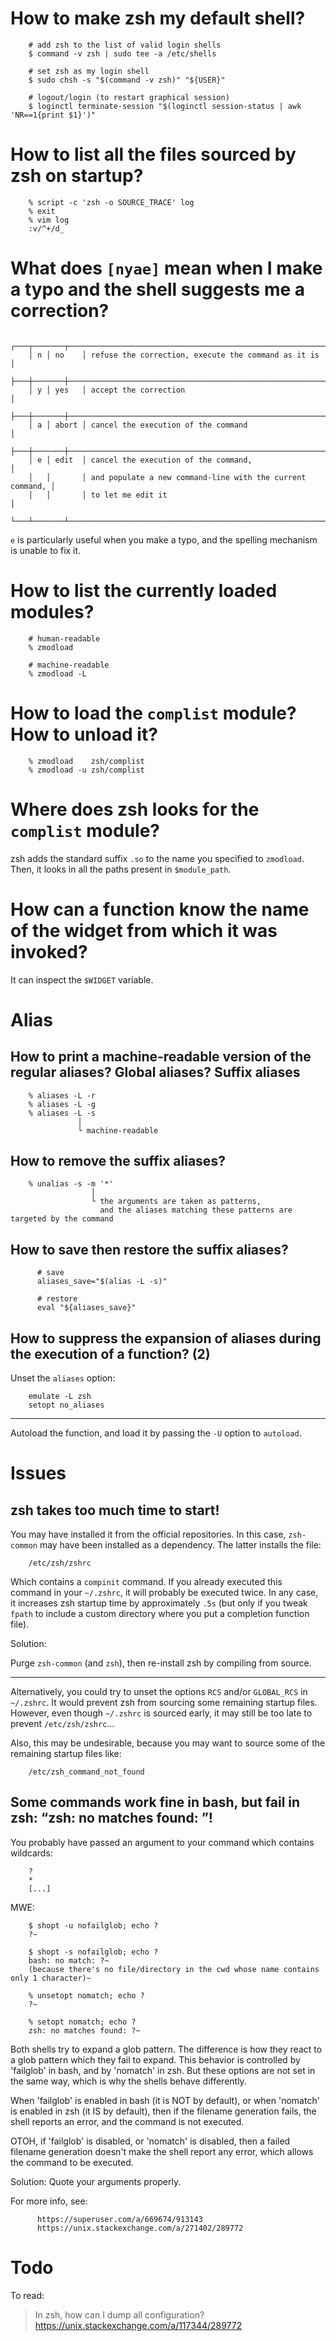# How to make zsh my default shell?

        # add zsh to the list of valid login shells
        $ command -v zsh | sudo tee -a /etc/shells

        # set zsh as my login shell
        $ sudo chsh -s "$(command -v zsh)" "${USER}"

        # logout/login (to restart graphical session)
        $ loginctl terminate-session "$(loginctl session-status | awk 'NR==1{print $1}')"

##
# How to list all the files sourced by zsh on startup?

        % script -c 'zsh -o SOURCE_TRACE' log
        % exit
        % vim log
        :v/^+/d_

##
# What does `[nyae]` mean when I make a typo and the shell suggests me a correction?

        ┌───┬───────┬───────────────────────────────────────────────────────────┐
        │ n │ no    │ refuse the correction, execute the command as it is       │
        ├───┼───────┼───────────────────────────────────────────────────────────┤
        │ y │ yes   │ accept the correction                                     │
        ├───┼───────┼───────────────────────────────────────────────────────────┤
        │ a │ abort │ cancel the execution of the command                       │
        ├───┼───────┼───────────────────────────────────────────────────────────┤
        │ e │ edit  │ cancel the execution of the command,                      │
        │   │       │ and populate a new command-line with the current command, │
        │   │       │ to let me edit it                                         │
        └───┴───────┴───────────────────────────────────────────────────────────┘

`e` is particularly useful  when you make a typo, and  the spelling mechanism is
unable to fix it.

##
# How to list the currently loaded modules?

        # human-readable
        % zmodload

        # machine-readable
        % zmodload -L

# How to load the `complist` module?  How to unload it?

        % zmodload    zsh/complist
        % zmodload -u zsh/complist

# Where does zsh looks for the `complist` module?

zsh adds the standard suffix `.so` to the name you specified to `zmodload`.
Then, it looks in all the paths present in `$module_path`.

##
# How can a function know the name of the widget from which it was invoked?

It can inspect the `$WIDGET` variable.

##
# Alias
## How to print a machine-readable version of the regular aliases?  Global aliases?  Suffix aliases

        % aliases -L -r
        % aliases -L -g
        % aliases -L -s
                   │
                   └ machine-readable

## How to remove the suffix aliases?

        % unalias -s -m '*'
                      │
                      └ the arguments are taken as patterns,
                        and the aliases matching these patterns are targeted by the command

## How to save then restore the suffix aliases?

          # save
          aliases_save="$(alias -L -s)"

          # restore
          eval "${aliases_save}"

## How to suppress the expansion of aliases during the execution of a function?  (2)

Unset the `aliases` option:

        emulate -L zsh
        setopt no_aliases

---

Autoload the function, and load it by passing the `-U` option to `autoload`.

##
# Issues
## zsh takes too much time to start!

You may have installed it from the official repositories.
In this case, `zsh-common` may have been installed as a dependency.
The latter installs the file:

        /etc/zsh/zshrc

Which contains a `compinit` command.
If you  already executed this  command in your  `~/.zshrc`, it will  probably be
executed twice.
In any case, it  increases zsh startup time by approximately  `.5s` (but only if
you  tweak `fpath`  to include  a custom  directory where  you put  a completion
function file).

Solution:

Purge `zsh-common` (and `zsh`), then re-install zsh by compiling from source.

---

Alternatively, you could  try to unset the options `RCS`  and/or `GLOBAL_RCS` in
`~/.zshrc`.
It would prevent zsh from sourcing some remaining startup files.
However, even though  `~/.zshrc` is sourced early,  it may still be  too late to
prevent `/etc/zsh/zshrc`...

Also,  this may  be undesirable,  because you  may want  to source  some of  the
remaining startup files like:

        /etc/zsh_command_not_found

## Some commands work fine in bash, but fail in zsh:  “zsh: no matches found: <some pattern>”!

You probably have passed an argument to your command which contains wildcards:

        ?
        *
        [...]

MWE:

        $ shopt -u nofailglob; echo ?
        ?~

        $ shopt -s nofailglob; echo ?
        bash: no match: ?~
        (because there's no file/directory in the cwd whose name contains only 1 character)~

        % unsetopt nomatch; echo ?
        ?~

        % setopt nomatch; echo ?
        zsh: no matches found: ?~

Both shells try to expand a glob pattern.
The difference is how they react to a glob pattern which they fail to expand.
This behavior is controlled by 'failglob' in bash, and by 'nomatch' in zsh.
But these options  are not set in the  same way, which is why  the shells behave
differently.

When 'failglob' is enabled in bash (it  is NOT by default), or when 'nomatch' is
enabled in zsh  (it IS by default),  then if the filename  generation fails, the
shell reports an error, and the command is not executed.

OTOH,  if 'failglob'  is  disabled,  or 'nomatch'  is  disabled,  then a  failed
filename generation  doesn't make the shell  report any error, which  allows the
command to be executed.

Solution: Quote your arguments properly.

For more info, see:

          https://superuser.com/a/669674/913143
          https://unix.stackexchange.com/a/271402/289772

##
# Todo

To read:

> In zsh, how can I dump all configuration?
<https://unix.stackexchange.com/a/117344/289772>
